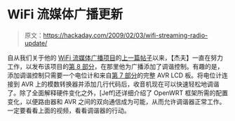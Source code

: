 # WiFi 流媒体广播更新

> 原文：<https://hackaday.com/2009/02/03/wifi-streaming-radio-update/>

自从我们关于他的 [WiFi 流媒体广播项目](http://mightyohm.com/blog/2008/10/building-a-wifi-radio-part-1-introduction/)的[上一篇帖子](http://hackaday.com/2008/12/19/wifi-streaming-radio/)以来，【杰夫】一直在努力工作，以发布该项目的[第 8 部分](http://mightyohm.com/blog/2009/02/building-a-wifi-radio-part-8-adding-a-tuning-control/)，在那里他为广播添加了调谐控制。有趣的是，添加调谐控制只需要一个电位计和来自[第 7 部分](http://mightyohm.com/blog/2008/12/building-a-wifi-radio-part-7-building-an-lcd-display/)的完整 AVR LCD 板。将电位计连接到 AVR 上的模数转换器并添加几行代码后，收音机现在可以快速轻松地调谐了。除了全面解释硬件变化之外，[Jeff]还详细介绍了 OpenWRT 框架所需的配置变化，以便路由器和 AVR 之间的双向通信成为可能，从而允许调谐器正常工作。一定要看看上面的视频，看看调谐器的行动。
